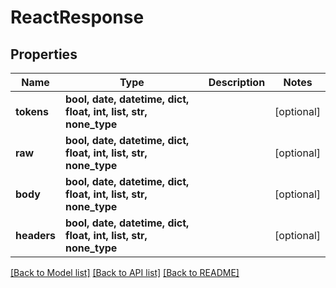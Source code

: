 # ReactResponse


## Properties
Name | Type | Description | Notes
------------ | ------------- | ------------- | -------------
**tokens** | **bool, date, datetime, dict, float, int, list, str, none_type** |  | [optional] 
**raw** | **bool, date, datetime, dict, float, int, list, str, none_type** |  | [optional] 
**body** | **bool, date, datetime, dict, float, int, list, str, none_type** |  | [optional] 
**headers** | **bool, date, datetime, dict, float, int, list, str, none_type** |  | [optional] 

[[Back to Model list]](../README.md#documentation-for-models) [[Back to API list]](../README.md#documentation-for-api-endpoints) [[Back to README]](../README.md)


